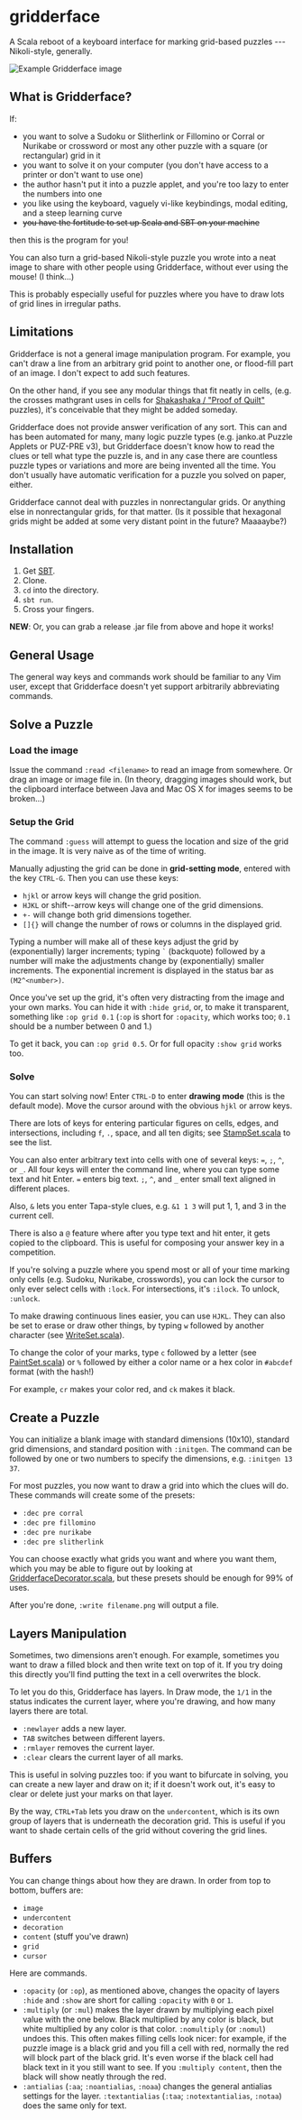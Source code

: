 gridderface
===========

A Scala reboot of a keyboard interface for marking grid-based puzzles --- Nikoli-style, generally.

![Example Gridderface image](example.png)

## What is Gridderface?

If:

- you want to solve a Sudoku or Slitherlink or Fillomino or Corral or Nurikabe or crossword or most any other puzzle with a square (or rectangular) grid in it
- you want to solve it on your computer (you don't have access to a printer or don't want to use one)
- the author hasn't put it into a puzzle applet, and you're too lazy to enter the numbers into one
- you like using the keyboard, vaguely vi-like keybindings, modal editing, and a steep learning curve
- ~~you have the fortitude to set up Scala and SBT on your machine~~

then this is the program for you!

You can also turn a grid-based Nikoli-style puzzle you wrote into a neat image to share with other people using Gridderface, without ever using the mouse! (I think...)

This is probably especially useful for puzzles where you have to draw lots of grid lines in irregular paths.

## Limitations

Gridderface is not a general image manipulation program. For example, you can't draw a line from an arbitrary grid point to another one, or flood-fill part of an image. I don't expect to add such features.

On the other hand, if you see any modular things that fit neatly in cells, (e.g. the crosses mathgrant uses in cells for [Shakashaka / "Proof of Quilt"](http://mathgrant.blogspot.tw/2010/12/rules-proof-of-quilt.html) puzzles), it's conceivable that they might be added someday.

Gridderface does not provide answer verification of any sort. This can and has been automated for many, many logic puzzle types (e.g. janko.at Puzzle Applets or PUZ-PRE v3), but Gridderface doesn't know how to read the clues or tell what type the puzzle is, and in any case there are countless puzzle types or variations and more are being invented all the time. You don't usually have automatic verification for a puzzle you solved on paper, either.

Gridderface cannot deal with puzzles in nonrectangular grids. Or anything else in nonrectangular grids, for that matter. (Is it possible that hexagonal grids might be added at some very distant point in the future? Maaaaybe?)

## Installation

1. Get [SBT](http://www.scala-sbt.org/).
2. Clone.
3. `cd` into the directory.
4. `sbt run`.
5. Cross your fingers.

**NEW**: Or, you can grab a release .jar file from above and hope it works!

## General Usage

The general way keys and commands work should be familiar to any Vim user, except that Gridderface doesn't yet support arbitrarily abbreviating commands.

## Solve a Puzzle

### Load the image

Issue the command `:read <filename>` to read an image from somewhere. Or drag an image or image file in. (In theory, dragging images should work, but the clipboard interface between Java and Mac OS X for images seems to be broken...)

### Setup the Grid

The command `:guess` will attempt to guess the location and size of the grid in the image. It is very naive as of the time of writing.

Manually adjusting the grid can be done in **grid-setting mode**, entered with the key `CTRL-G`. Then you can use these keys:

- `hjkl` or arrow keys will change the grid position.
- `HJKL` or shift--arrow keys will change one of the grid dimensions.
- `+-` will change both grid dimensions together.
- `[]{}` will change the number of rows or columns in the displayed grid.

Typing a number will make all of these keys adjust the grid by (exponentially) larger increments; typing `` ` `` (backquote) followed by a number will make the adjustments change by (exponentially) smaller increments. The exponential increment is displayed in the status bar as `(M2^<number>)`.

Once you've set up the grid, it's often very distracting from the image and your own marks. You can hide it with `:hide grid`, or, to make it transparent, something like `:op grid 0.1` (`:op` is short for `:opacity`, which works too; `0.1` should be a number between 0 and 1.)

To get it back, you can `:op grid 0.5`. Or for full opacity `:show grid` works too.

### Solve

You can start solving now! Enter `CTRL-D` to enter **drawing mode** (this is the default mode). Move the cursor around with the obvious `hjkl` or arrow keys.

There are lots of keys for entering particular figures on cells, edges, and intersections, including `f`, `.`, space, and all ten digits; see [StampSet.scala](https://github.com/betaveros/gridderface/blob/master/src/main/scala/gridderface/StampSet.scala) to see the list.

You can also enter arbitrary text into cells with one of several keys: `=`, `;`, `^`, or `_`. All four keys will enter the command line, where you can type some text and hit Enter. `=` enters big text. `;`, `^`, and `_` enter small text aligned in different places.

Also, `&` lets you enter Tapa-style clues, e.g. `&1 1 3` will put 1, 1, and 3 in the current cell.

There is also a `@` feature where after you type text and hit enter, it gets copied to the clipboard. This is useful for composing your answer key in a competition.

If you're solving a puzzle where you spend most or all of your time marking only cells (e.g. Sudoku, Nurikabe, crosswords), you can lock the cursor to only ever select cells with `:lock`. For intersections, it's `:ilock`. To unlock, `:unlock`.

To make drawing continuous lines easier, you can use `HJKL`. They can also be set to erase or draw other things, by typing `w` followed by another character (see [WriteSet.scala](https://github.com/betaveros/gridderface/blob/master/src/main/scala/gridderface/WriteSet.scala)).

To change the color of your marks, type `c` followed by a letter (see [PaintSet.scala](https://github.com/betaveros/gridderface/blob/master/src/main/scala/gridderface/PaintSet.scala)) or `%` followed by either a color name or a hex color in `#abcdef` format (with the hash!)

For example, `cr` makes your color red, and `ck` makes it black.

## Create a Puzzle

You can initialize a blank image with standard dimensions (10x10), standard grid dimensions, and standard position with `:initgen`. The command can be followed by one or two numbers to specify the dimensions, e.g. `:initgen 13 37`.

For most puzzles, you now want to draw a grid into which the clues will do. These commands will create some of the presets:

- `:dec pre corral`
- `:dec pre fillomino`
- `:dec pre nurikabe`
- `:dec pre slitherlink`

You can choose exactly what grids you want and where you want them, which you may be able to figure out by looking at [GridderfaceDecorator.scala](https://github.com/betaveros/gridderface/blob/master/src/main/scala/gridderface/GridderfaceDecorator.scala), but these presets should be enough for 99% of uses.

After you're done, `:write filename.png` will output a file.

## Layers Manipulation

Sometimes, two dimensions aren't enough. For example, sometimes you want to draw a filled block and then write text on top of it. If you try doing this directly you'll find putting the text in a cell overwrites the block.

To let you do this, Gridderface has layers. In Draw mode, the `1/1` in the status indicates the current layer, where you're drawing, and how many layers there are total.

- `:newlayer` adds a new layer.
- `TAB` switches between different layers.
- `:rmlayer` removes the current layer.
- `:clear` clears the current layer of all marks.

This is useful in solving puzzles too: if you want to bifurcate in solving, you can create a new layer and draw on it; if it doesn't work out, it's easy to clear or delete just your marks on that layer.

By the way, `CTRL+Tab` lets you draw on the `undercontent`, which is its own group of layers that is underneath the decoration grid. This is useful if you want to shade certain cells of the grid without covering the grid lines.

## Buffers

You can change things about how they are drawn. In order from top to bottom, buffers are:

- `image`
- `undercontent`
- `decoration`
- `content` (stuff you've drawn)
- `grid`
- `cursor`

Here are commands.

- `:opacity` (or `:op`), as mentioned above, changes the opacity of layers
`:hide` and `:show` are short for calling `:opacity` with `0` or `1`.
- `:multiply` (or `:mul`) makes the layer drawn by multiplying each pixel value with the one below. Black multiplied by any color is black, but white multiplied by any color is that color. `:nomultiply` (or `:nomul`) undoes this. This often makes filling cells look nicer: for example, if the puzzle image is a black grid and you fill a cell with red, normally the red will block part of the black grid. It's even worse if the black cell had black text in it you still want to see. If you `:multiply content`, then the black will show neatly through the red.
- `:antialias` (`:aa`; `:noantialias`, `:noaa`) changes the general antialias settings for the layer. `:textantialias` (`:taa`; `:notextantialias`, `:notaa`) does the same only for text.
